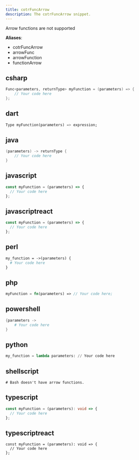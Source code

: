 ```yaml
---
title: cotrFuncArrow
description: The cotrFuncArrow snippet.
---
```


Arrow functions are not supported

**Aliases**:
- cotrFuncArrow
- arrowFunc
- arrowFunction
- functionArrow

## csharp
```csharp
Func<parameters, returnType> myFunction = (parameters) => {
    // Your code here
};
```

## dart
```dart
Type myFunction(parameters) => expression;
```

## java
```java
(parameters) -> returnType {
    // Your code here
}
```

## javascript
```javascript
const myFunction = (parameters) => {
  // Your code here
};
```

## javascriptreact
```javascriptreact
const myFunction = (parameters) => {
  // Your code here
};
```

## perl
```perl
my_function = ->(parameters) {
  # Your code here
}
```

## php
```php
myFunction = fn(parameters) => // Your code here;
```

## powershell
```powershell
{parameters ->
    # Your code here
}
```

## python
```python
my_function = lambda parameters: // Your code here
```

## shellscript
```shellscript
# Bash doesn't have arrow functions.
```

## typescript
```typescript
const myFunction = (parameters): void => {
  // Your code here
};
```

## typescriptreact
```typescriptreact
const myFunction = (parameters): void => {
  // Your code here
};
```

